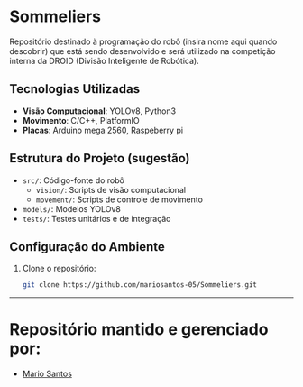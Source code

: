 # Sommeliers

Repositório destinado à programação do robô (insira nome aqui quando descobrir) que está sendo desenvolvido e será utilizado na competição interna da DROID (Divisão Inteligente de Robótica).

## Tecnologias Utilizadas

- **Visão Computacional**: YOLOv8, Python3
- **Movimento**: C/C++, PlatformIO
- **Placas**: Arduino mega 2560, Raspeberry pi

## Estrutura do Projeto (sugestão)

- `src/`: Código-fonte do robô
  - `vision/`: Scripts de visão computacional
  - `movement/`: Scripts de controle de movimento
- `models/`: Modelos YOLOv8
- `tests/`: Testes unitários e de integração

## Configuração do Ambiente

1. Clone o repositório:
   ```bash
   git clone https://github.com/mariosantos-05/Sommeliers.git

---

# Repositório mantido e gerenciado por:
- [Mario Santos](https://github.com/mariosantos-05)
